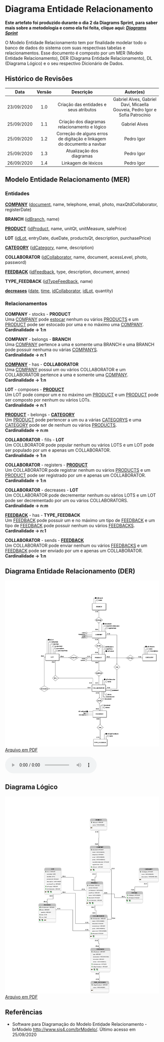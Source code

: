 # Diagrama Entidade Relacionamento
**Este artefato foi produzido durante o dia 2 da Diagrams Sprint, para saber mais sobre a metodologia e como ela foi feita, clique aqui: _[Diagrams Sprint](Modeling/Diagrams/Diagrams.md)_**

O Modelo Entidade Relacionamento tem por finalidade modelar todo o banco de dados do sistema com suas respectivas tabelas e relacionamentos. Esse documento é composto por um MER (Modelo Entidade Relacionamento), DER (Diagrama Entidade Relacionamento), DL (Diagrama Lógico) e o seu respectivo Dicionário de Dados.

## Histórico de Revisões
| Data | Versão | Descrição | Autor(es) |
|:----:|:------:|:---------:|:---------:|
| 23/09/2020 | 1.0 | Criação das entidades e seus atributos | Gabriel Alves, Gabriel Davi, Micaella Gouveia, Pedro Igor e Sofia Patrocínio |
| 25/09/2020 | 1.1 | Criação dos diagramas relacionamento e lógico | Gabriel Alves |
| 25/09/2020 | 1.2 | Correção de alguns erros de digitação e linkagem do documento a navbar | Pedro Igor |
| 25/09/2020 | 1.3 | Atualização dos diagramas | Pedro Igor |
| 26/09/2020 | 1.4 | Linkagem de léxicos | Pedro Igor |
## Modelo Entidade Relacionamento (MER)

### Entidades

**[COMPANY](/Modeling/objeto?id=micro-empresa)** (<ins>document</ins>, name, telephone, email, photo, maxQtdCollaborator, registerDate)

**BRANCH** (<ins>idBranch</ins>, name)

**[PRODUCT](Modeling/objeto?id=produto)** (<ins>idProduct</ins>, name, unitQt, unitMeasure, salePrice)

**LOT** (<ins>idLot</ins>, entryDate, dueDate, productsQt, description, purchasePrice)

**[CATEGORY](/Modeling/objeto?id=tag)** (<ins>idCategory</ins>, name, description)

**COLLABORATOR** (<ins>idCollaborator</ins>, name, document, acessLevel, photo, password)

**[FEEDBACK](/Modeling/verbo?id=feedback)** (<ins>idFeedback</ins>, type, description, document, annex)

**TYPE_FEEDBACK** (<ins>idTypeFeedback</ins>, name)

**[decreases](/Modeling/verbo?id=baixa-em-produto)** (<ins>date</ins>, <ins>time</ins>, <ins>idCollaborator</ins>, <ins>idLot</ins>, quantity)

### Relacionamentos

**COMPANY** - stocks - **PRODUCT**<br>
Uma [COMPANY](/Modeling/objeto?id=micro-empresa) pode [estocar](/Modeling/verbo?id=armazenar) nenhum ou vários [PRODUCTS](/Modeling/objeto/id=produto) e um [PRODUCT](/Modeling/objeto/id=produto) pode ser estocado por uma e no máximo uma [COMPANY](/Modeling/objeto?id=micro-empresa). <br>
**Cardinalidade -> 1:n**

**COMPANY** - belongs - **BRANCH**<br>
Uma [COMPANY](/Modeling/objeto?id=micro-empresa) pertence a uma e somente uma BRANCH e uma BRANCH pode possuir nenhuma ou várias [COMPANYS](/Modeling/objeto?id=micro-empresa).<br>
**Cardinalidade -> n:1**

**[COMPANY](/Modeling/objeto?id=micro-empresa)** - has - **COLLABORATOR**<br>
Uma [COMPANY](/Modeling/objeto?id=micro-empresa) possui um ou vários COLLABORATOR e um COLLABORATOR pertence a uma e somente uma [COMPANY](/Modeling/objeto?id=micro-empresa).<br>
**Cardinalidade -> 1:n**

**LOT** - composes - **[PRODUCT](Modeling/objeto?id=produto)**<br>
Um LOT pode compor um e no máximo um [PRODUCT](Modeling/objeto?id=produto) e um [PRODUCT](Modeling/objeto?id=produto) pode ser composto por nenhum ou vários LOTs.<br>
**Cardinalidade -> n:1**

**[PRODUCT](Modeling/objeto?id=produto)** - belongs - **[CATEGORY](/Modeling/objeto?id=tag)**<br>
Um [PRODUCT](Modeling/objeto?id=produto) pode pertencer a um ou a várias [CATEGORYS](/Modeling/objeto?id=tag) e uma [CATEGORY](/Modeling/objeto?id=tag) pode ser de nenhum ou vários [PRODUCTS](Modeling/objeto?id=produto).<br>
**Cardinalidade -> n:m**

**COLLABORATOR** - fills - **LOT**<br>
Um COLLBORATOR pode popular nenhum ou vários LOTS e um LOT pode ser populado por um e apenas um COLLABORATOR.<br>
**Cardinalidade -> 1:n**

**COLLABORATOR** - registers - **[PRODUCT](Modeling/objeto?id=produto)**<br>
Um COLLABORATOR pode registrar nenhum ou vários [PRODUCTS](Modeling/objeto?id=produto) e um [PRODUCT](Modeling/objeto?id=produto) pode ser registrado por um e apenas um COLLABORATOR.<br>
**Cardinalidade -> 1:n**

**COLLABORATOR** - decreases - **LOT**<br>
Um COLLABORATOR pode decrementar nenhum ou vários LOTS e um LOT pode ser decrementado por um ou vários COLLABORATORS.<br>
**Cardinalidade -> n:m**

**[FEEDBACK](/Modeling/verbo?id=feedback)** - has - **TYPE_FEEDBACK**<br>
Um [FEEDBACK](/Modeling/verbo?id=feedback) pode possuir um e no máximo um tipo de [FEEDBACK](/Modeling/verbo?id=feedback) e um tipo de [FEEDBACK](/Modeling/verbo?id=feedback) pode possuir nenhum ou vários [FEEDBACKS](/Modeling/verbo?id=feedback).<br>
**Cardinalidade -> n:1**

**COLLABORATOR** - sends - **[FEEDBACK](/Modeling/verbo?id=feedback)**<br>
Um COLLABORATOR pode enviar nenhum ou vários [FEEDBACKS](/Modeling/verbo?id=feedback) e um [FEEDBACK](/Modeling/verbo?id=feedback) pode ser enviado por um e apenas um COLLABORATOR.<br>
**Cardinalidade -> 1:n**


## Diagrama Entidade Relacionamento (DER)

![Diagrama Entidade Relacionamento](../../assets/img/bancoDados/Diagrama_Entidade_Relacionamento.png)<br>
<a href="https://unbarqdsw.github.io/2020.1_G12_Stock/assets/diagramas/bancoDados/Diagrama_Entidade_Relacionamento.pdf">Arquivo em PDF</a><br>


<audio controls>
  <source src="https://unbarqdsw.github.io/2020.1_G12_Stock/assets/audios/der/DER.wav" type="audio/mpeg">
</audio>

## Diagrama Lógico

![Diagrama Entidade Relacionamento](../../assets/img/bancoDados/Diagrama_Logico.png)
<a href="https://unbarqdsw.github.io/2020.1_G12_Stock/assets/diagramas/bancoDados/Diagrama_Logico.pdf">Arquivo em PDF</a>
## Referências 
- Software para Diagramação do Modelo Entidade Relacionamento - brModelo <http://www.sis4.com/brModelo/>. Último acesso em 25/09/2020 